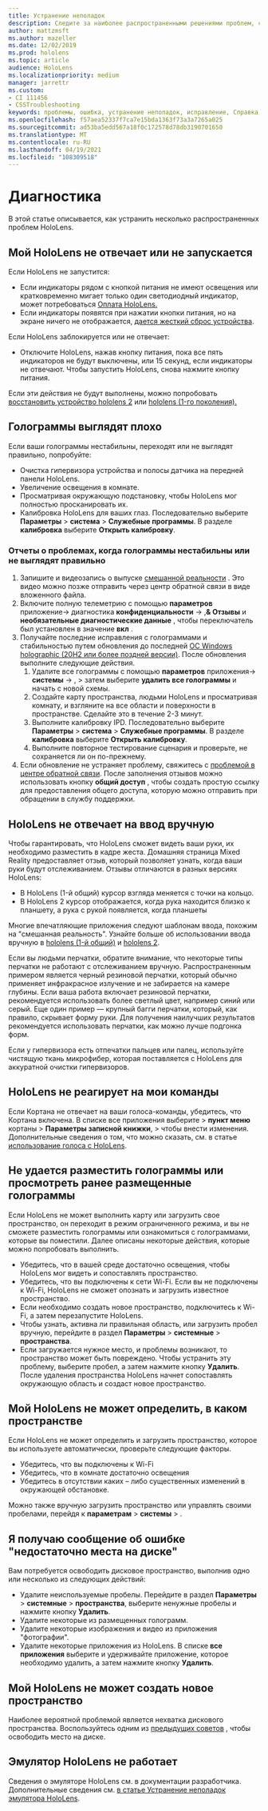 ```yaml
---
title: Устранение неполадок
description: Следите за наиболее распространенными решениями проблем, связанных с устройствами HoloLens, и способами устранения неполадок.
author: mattzmsft
ms.author: mazeller
ms.date: 12/02/2019
ms.prod: hololens
ms.topic: article
audience: HoloLens
ms.localizationpriority: medium
manager: jarrettr
ms.custom:
- CI 111456
- CSSTroubleshooting
keywords: проблемы, ошибка, устранение неполадок, исправление, Справка, поддержка, HoloLens
ms.openlocfilehash: f57aea52337f7ca7e15bda1363f73a3a7265a025
ms.sourcegitcommit: ad53ba5edd567a18f0c172578d78db3190701650
ms.translationtype: MT
ms.contentlocale: ru-RU
ms.lasthandoff: 04/19/2021
ms.locfileid: "108309518"
---
```

# <a name="troubleshooting"></a>Диагностика

В этой статье описывается, как устранить несколько распространенных проблем HoloLens.

## <a name="my-hololens-is-unresponsive-or-wont-start"></a>Мой HoloLens не отвечает или не запускается

Если HoloLens не запустится:

- Если индикаторы рядом с кнопкой питания не имеют освещения или кратковременно мигает только один светодиодный индикатор, может потребоваться [Оплата HoloLens.](hololens-recovery.md#charge-the-device)
- Если индикаторы появятся при нажатии кнопки питания, но на экране ничего не отображается, [дается жесткий сброс устройства](hololens-recovery.md#hard-reset-procedure).

Если HoloLens заблокируется или не отвечает:

- Отключите HoloLens, нажав кнопку питания, пока все пять индикаторов не будут выключены, или 15 секунд, если индикаторы не отвечают. Чтобы запустить HoloLens, снова нажмите кнопку питания.

Если эти действия не будут выполнены, можно попробовать [восстановить устройство hololens 2](hololens-recovery.md) или [hololens (1-го поколения).](hololens1-recovery.md)

## <a name="holograms-dont-look-good"></a>Голограммы выглядят плохо

Если ваши голограммы нестабильны, переходят или не выглядят правильно, попробуйте:

- Очистка гипервизора устройства и полосы датчика на передней панели HoloLens.
- Увеличение освещения в комнате.
- Просматривая окружающую подстановку, чтобы HoloLens мог полностью просканировать их.
- Калибровка HoloLens для ваших глаз. Последовательно выберите **Параметры**  >  **система**  >  **Служебные программы**. В разделе **калибровка** выберите **Открыть калибровку**.
 
### <a name="reporting-issues-where-holograms-are-unstable-or-dont-look-right"></a>Отчеты о проблемах, когда голограммы нестабильны или не выглядят правильно
 
1. Запишите и видеозапись о выпуске [смешанной реальности](holographic-photos-and-videos.md#capture-a-mixed-reality-video) . Это видео можно позже отправить через центр обратной связи в виде вложенного файла.  
1. Включите полную телеметрию с помощью **параметров** приложение-> диагностика **конфиденциальности**  ->  ,**& Отзывы** и **необязательные диагностические данные** , чтобы переключатель был установлен в значение **вкл** .
1. Получайте последние исправления с голограммами и стабильностью путем обновления до последней [ОС Windows holographic (20H2 или более поздней версии)](hololens-release-notes.md#windows-holographic-version-20h2). После обновления выполните следующие действия.
    1. Удалите все голограммы с помощью **параметров** приложения-> **системы**  ->   , > затем выберите **удалить все голограммы** и начать с новой схемы.
    1. Создайте карту пространства, людьми HoloLens и просматривая комнату, и взгляните на все области и поверхности в пространстве. Сделайте это в течение 2-3 минут.
    1. Выполните калибровку IPD. Последовательно выберите **Параметры**  >  **система**  >  **Служебные программы**. В разделе **калибровка** выберите **Открыть калибровку**.
    1. Выполните повторное тестирование сценария и проверьте, не сохраняется ли он по-прежнему.
1. Если обновление не устраняет проблему, свяжитесь с [проблемой в центре обратной связи](hololens-feedback.md). После заполнения отзывов можно использовать кнопку **общий доступ** , чтобы создать простую ссылку для предоставления общего доступа, которую можно отправить при обращении в службу поддержки.

## <a name="hololens-doesnt-respond-to-hand-input"></a>HoloLens не отвечает на ввод вручную

Чтобы гарантировать, что HoloLens сможет видеть ваши руки, их необходимо разместить в кадре жеста.  Домашняя страница Mixed Reality предоставляет отзыв, который позволяет узнать, когда ваши руки будут отслеживанием.  Отзывы отличаются в разных версиях HoloLens:
- В HoloLens (1-й общий) курсор взгляда меняется с точки на кольцо.
- В HoloLens 2 курсор отображается, когда рука находится близко к планшету, а рука с рукой появляется, когда планшеты

Многие впечатляющие приложения следуют шаблонам ввода, похожим на "смешанная реальность".  Узнайте больше об использовании ввода вручную в [hololens (1-й общий)](hololens1-basic-usage.md#use-hololens-with-your-hands) и [hololens 2](hololens2-basic-usage.md#the-hand-tracking-frame).

Если вы людьми перчатки, обратите внимание, что некоторые типы перчатки не работают с отслеживанием вручную.  Распространенным примером является черный резиновой перчатки, который обычно применяет инфракрасное излучение и не забирается на камере глубины.  Если ваша работа включает резиновой перчатки, рекомендуется использовать более светлый цвет, например синий или серый.  Еще один пример — крупный багги перчатки, который, как правило, скрывает форму руки. Для получения наилучших результатов рекомендуется использовать перчатки, как можно лучше подгонка форм.

Если у гипервизора есть отпечатки пальцев или палец, используйте чистящую ткань микрофибер, которая поставляется с HoloLens для аккуратной очистки гипервизоров.

## <a name="hololens-doesnt-respond-to-my-voice-commands"></a>HoloLens не реагирует на мои команды

Если Кортана не отвечает на ваши голоса-команды, убедитесь, что Кортана включена. В списке все приложения выберите   >  **пункт меню** кортаны  >  **Параметры записной книжки**,  >  чтобы внести изменения. Дополнительные сведения о том, что можно сказать, см. в статье [использование голоса с HoloLens](hololens-cortana.md).

## <a name="i-cant-place-holograms-or-see-holograms-that-i-previously-placed"></a>Не удается разместить голограммы или просмотреть ранее размещенные голограммы

Если HoloLens не может выполнить карту или загрузить свое пространство, он переходит в режим ограниченного режима, и вы не сможете разместить голограммы или ознакомиться с голограммами, которые вы поместили. Далее описаны некоторые действия, которые можно попробовать выполнить.

- Убедитесь, что в вашей среде достаточно освещения, чтобы HoloLens мог видеть и сопоставлять пространство.
- Убедитесь, что вы подключены к сети Wi-Fi. Если вы не подключены к Wi-Fi, HoloLens не сможет опознать и загрузить известное пространство.
- Если необходимо создать новое пространство, подключитесь к Wi-Fi, а затем перезапустите HoloLens.
- Чтобы узнать, активна ли правильная область, или загрузить пробел вручную, перейдите в раздел **Параметры**  >  **системные**  >  **пространства**.
- Если загружается нужное место, и проблемы возникают, то пространство может быть повреждено. Чтобы устранить эту проблему, выберите пробел, а затем нажмите кнопку **Удалить**. После удаления пространства HoloLens начнет сопоставлять окружающую область и создаст новое пространство.

## <a name="my-hololens-cant-tell-what-space-im-in"></a>Мой HoloLens не может определить, в каком пространстве

Если HoloLens не может определить и загрузить пространство, которое вы используете автоматически, проверьте следующие факторы.

- Убедитесь, что вы подключены к Wi-Fi
- Убедитесь, что в комнате достаточно освещения
- Убедитесь в отсутствии каких – либо существенных изменений в окружающей обстановке.

Можно также вручную загрузить пространство или управлять своими пробелами, перейдя к **параметрам**  >  **системы**  >  .

## <a name="im-getting-a-low-disk-space-error"></a>Я получаю сообщение об ошибке "недостаточно места на диске"

Вам потребуется освободить дисковое пространство, выполнив одно или несколько из следующих действий:

- Удалите неиспользуемые пробелы. Перейдите в раздел **Параметры**  >  **системные**  >  **пространства**, выберите ненужные пробелы и нажмите кнопку **Удалить**.
- Удалите некоторые из размещенных голограмм.
- Удалите некоторые изображения и видео из приложения "фотографии".
- Удалите некоторые приложения из HoloLens. В списке **все приложения** выберите и удерживайте приложение, которое необходимо удалить, а затем нажмите кнопку **Удалить**.

## <a name="my-hololens-cant-create-a-new-space"></a>Мой HoloLens не может создать новое пространство

Наиболее вероятной проблемой является нехватка дискового пространства. Воспользуйтесь одним из [предыдущих советов](#im-getting-a-low-disk-space-error) , чтобы освободить место на диске.

## <a name="the-hololens-emulator-isnt-working"></a>Эмулятор HoloLens не работает

Сведения о эмуляторе HoloLens см. в документации разработчика.  Дополнительные сведения см. [в статье Устранение неполадок эмулятора HoloLens](https://docs.microsoft.com/windows/mixed-reality/using-the-hololens-emulator#troubleshooting).

